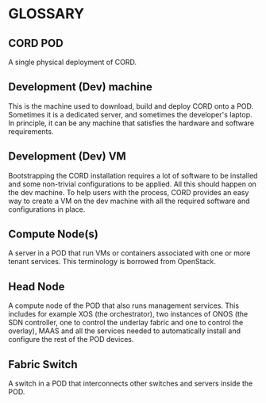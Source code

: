 # GLOSSARY 

## CORD POD

A single physical deployment of CORD.

## Development (Dev) machine

This is the machine used to download, build and deploy CORD onto a POD.
Sometimes it is a dedicated server, and sometimes the developer's laptop. In
principle, it can be any machine that satisfies the hardware and software
requirements.

## Development (Dev) VM

Bootstrapping the CORD installation requires a lot of software to be installed and some non-trivial configurations to be applied.  All this should happen on the dev machine.  To help users with the process, CORD provides an easy way to create a VM on the dev machine with all the required software and configurations in place.

## Compute Node(s)

A server in a POD that run VMs or containers associated with one or more
tenant services. This terminology is borrowed from OpenStack.

## Head Node

A compute node of the POD that also runs management services. This includes
for example XOS (the orchestrator), two instances of ONOS (the SDN controller,
one to control the underlay fabric and one to control the overlay), MAAS and
all the services needed to automatically install and configure the rest of
the POD devices.

## Fabric Switch

A switch in a POD that interconnects other switches and servers inside the
POD.

